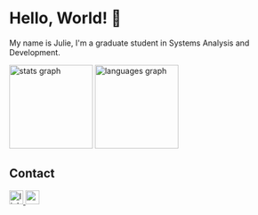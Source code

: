 <h1 align="left">Hello, World! 👋</h1>

<p align="left"> My name is Julie, I'm a graduate student in Systems Analysis and Development. </p>

<div align="left">
  <img src="https://github-readme-stats.vercel.app/api?username=juliegodoi&hide_title=false&hide_rank=false&show_icons=true&include_all_commits=true&count_private=true&disable_animations=false&theme=transparent&locale=en&hide_border=false" height="150" alt="stats graph"/>
  <img src="https://github-readme-stats.vercel.app/api/top-langs?username=juliegodoi&locale=en&hide_title=false&layout=compact&card_width=320&langs_count=8&theme=transparent&hide_border=false" height="150" alt="languages graph"/>
</div>

## Contact
<div align="left">
  <a href="https://www.linkedin.com/in/juliegodoi/" target="_blank">
    <img src="https://img.shields.io/static/v1?message=LinkedIn&logo=linkedin&label=&color=0077B5&logoColor=white&labelColor=&style=for-the-badge" height="25" alt="linkedin logo"/>
  </a>
  <a href="mailto:juliegodoi@gmail.com" target="_blank">
    <img src="https://img.shields.io/static/v1?message=Gmail&logo=gmail&label=&color=D14836&logoColor=white&labelColor=&style=for-the-badge" height="25" alt="gmail logo"/>
  </a>
</div>
